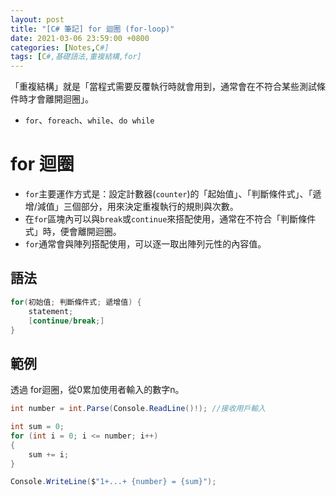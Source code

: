 ```yaml
---
layout: post
title: "[C# 筆記] for 迴圈 (for-loop)"
date: 2021-03-06 23:59:00 +0800
categories: [Notes,C#]
tags: [C#,基礎語法,重複結構,for]
---
```


「重複結構」就是「當程式需要反覆執行時就會用到，通常會在不符合某些測試條件時才會離開迴圈」。

- `for`、`foreach`、`while`、`do while`

# for 迴圈

- `for`主要運作方式是：設定計數器(`counter`)的「起始值」、「判斷條件式」、「遞增/減值」三個部分，用來決定重複執行的規則與次數。
- 在`for`區塊內可以與`break`或`continue`來搭配使用，通常在不符合「判斷條件式」時，便會離開迴圈。     
- `for`通常會與陣列搭配使用，可以逐一取出陣列元性的內容值。

## 語法

```c#
for(初始值; 判斷條件式; 遞增值) {
    statement;
    [continue/break;]
}
```

## 範例

透過 for迴圈，從0累加使用者輸入的數字n。

```c#
int number = int.Parse(Console.ReadLine()!); //接收用戶輸入

int sum = 0;
for (int i = 0; i <= number; i++)
{
    sum += i;
}

Console.WriteLine($"1+...+ {number} = {sum}");
```
